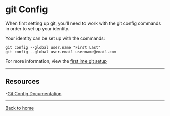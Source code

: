# git Config

When first setting up git, you'll need to work with the git config commands in order to set up your identity. 

Your identity can be set up with the commands: 

```
git config --global user.name "First Last" 
git config --global user.email username@email.com
```

For more information, view the [first ime git setup](https://git-scm.com/book/en/v2/Getting-Started-First-Time-Git-Setup)

---
## Resources 
-[Git Config Documentation](https://git.scm.com/docs/git-config)

---
[Back to home](..//README.md)
